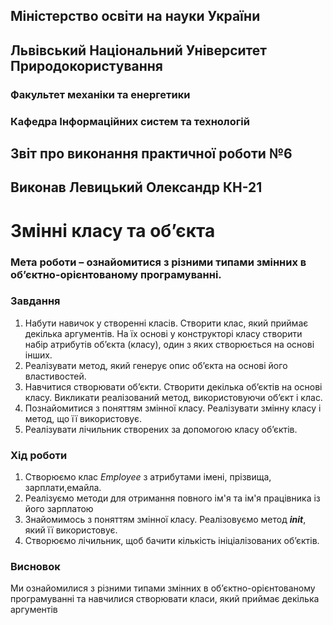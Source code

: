 ## Міністерство освіти на науки України
## Львівський Національний Університет Природокористування
### Факультет механіки та енергетики
### Кафедра Інформаційних систем та технологій

## Звіт про виконання практичної роботи №6

## Виконав Левицький Олександр КН-21
# Змінні класу та об’єкта

### Мета роботи – ознайомитися з різними типами змінних в об’єктно-орієнтованому програмуванні.

### Завдання
1. Набути навичок у створенні класів. Створити клас, який приймає декілька аргументів. На їх основі у конструкторі класу створити набір атрибутів об’єкта (класу), один з яких створюється на основі інших.
2. Реалізувати метод, який генерує опис об’єкта на основі його властивостей.
3. Навчитися створювати об’єкти. Створити декілька об’єктів на основі класу. Викликати реалізований метод, використовуючи об’єкт і клас.
4. Познайомитися з поняттям змінної класу. Реалізувати змінну класу і метод, що її використовує.
5. Реалізувати лічильник створених за допомогою класу об’єктів.

### Хід роботи
1. Створюємо клас *Employee* з атрибутами імені, прізвища, зарплати,емайла.
2. Реалізуємо методи для отримання повного ім'я та ім'я працівника із його зарплатою
3. Знайомимось з поняттям змінної класу. Реалізовуємо метод *__init__*, який її використовує.
4. Створюємо лічильник, щоб бачити кількість ініціалізованих обʼєктів.

### Висновок
Ми ознайомилися з різними типами змінних в об’єктно-орієнтованому програмуванні та навчилися створювати класи, який приймає декілька аргументів
